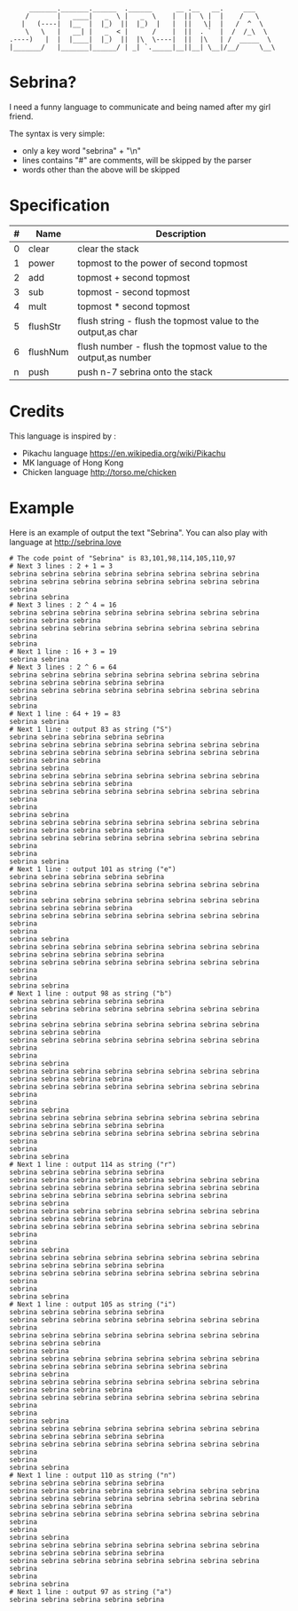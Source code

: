 

         _______._______.______  .______      __ .__   __.     ___     
        /       |   ____|   _  \ |   _  \    |  ||  \ |  |    /   \    
       |   (----|  |__  |  |_)  ||  |_)  |   |  ||   \|  |   /  ^  \   
        \   \   |   __| |   _  < |      /    |  ||  . `  |  /  /_\  \  
    .----)   |  |  |____|  |_)  ||  |\  \----|  ||  |\   | /  _____  \ 
    |_______/   |_______|______/ | _| `._____|__||__| \__|/__/     \__\



# Sebrina?


I need a funny language to communicate and being named after my girl friend. 

The syntax is very simple: 
- only a key word "sebrina" + "\n"
- lines contains "#" are comments, will be skipped by the parser
- words other than the above will be skipped

# Specification

| #  | Name | Description |
| ------------- | ------------- | ------------- | 
| 0 | clear | clear the stack |
| 1 | power | topmost to the power of second topmost |
| 2 | add | topmost + second topmost |
| 3 | sub | topmost - second topmost |
| 4 | mult | topmost * second topmost |
| 5 | flushStr | flush string - flush the topmost value to the output,as char |
| 6 | flushNum | flush number - flush the topmost value to the output,as number | 
| n | push | push n-7 sebrina onto the stack |


# Credits
This language is inspired by :
- Pikachu language https://en.wikipedia.org/wiki/Pikachu
- MK language of Hong Kong 
- Chicken language http://torso.me/chicken

# Example
Here is an example of output the text "Sebrina". 
You can also play with language at http://sebrina.love
```
# The code point of "Sebrina" is 83,101,98,114,105,110,97
# Next 3 lines : 2 + 1 = 3
sebrina sebrina sebrina sebrina sebrina sebrina sebrina sebrina
sebrina sebrina sebrina sebrina sebrina sebrina sebrina sebrina sebrina
sebrina sebrina
# Next 3 lines : 2 ^ 4 = 16
sebrina sebrina sebrina sebrina sebrina sebrina sebrina sebrina sebrina sebrina sebrina
sebrina sebrina sebrina sebrina sebrina sebrina sebrina sebrina sebrina
sebrina
# Next 1 line : 16 + 3 = 19
sebrina sebrina
# Next 3 lines : 2 ^ 6 = 64 
sebrina sebrina sebrina sebrina sebrina sebrina sebrina sebrina sebrina sebrina sebrina sebrina sebrina
sebrina sebrina sebrina sebrina sebrina sebrina sebrina sebrina sebrina
sebrina
# Next 1 line : 64 + 19 = 83
sebrina sebrina
# Next 1 line : output 83 as string ("S") 
sebrina sebrina sebrina sebrina sebrina
sebrina sebrina sebrina sebrina sebrina sebrina sebrina sebrina
sebrina sebrina sebrina sebrina sebrina sebrina sebrina sebrina sebrina sebrina sebrina
sebrina sebrina
sebrina sebrina sebrina sebrina sebrina sebrina sebrina sebrina sebrina sebrina sebrina sebrina
sebrina sebrina sebrina sebrina sebrina sebrina sebrina sebrina sebrina
sebrina
sebrina sebrina
sebrina sebrina sebrina sebrina sebrina sebrina sebrina sebrina sebrina sebrina sebrina sebrina sebrina
sebrina sebrina sebrina sebrina sebrina sebrina sebrina sebrina sebrina
sebrina
sebrina sebrina
# Next 1 line : output 101 as string ("e") 
sebrina sebrina sebrina sebrina sebrina
sebrina sebrina sebrina sebrina sebrina sebrina sebrina sebrina sebrina
sebrina sebrina sebrina sebrina sebrina sebrina sebrina sebrina sebrina sebrina sebrina sebrina
sebrina sebrina sebrina sebrina sebrina sebrina sebrina sebrina sebrina
sebrina
sebrina sebrina
sebrina sebrina sebrina sebrina sebrina sebrina sebrina sebrina sebrina sebrina sebrina sebrina sebrina
sebrina sebrina sebrina sebrina sebrina sebrina sebrina sebrina sebrina
sebrina
sebrina sebrina
# Next 1 line : output 98 as string ("b") 
sebrina sebrina sebrina sebrina sebrina
sebrina sebrina sebrina sebrina sebrina sebrina sebrina sebrina sebrina
sebrina sebrina sebrina sebrina sebrina sebrina sebrina sebrina sebrina sebrina sebrina
sebrina sebrina sebrina sebrina sebrina sebrina sebrina sebrina sebrina
sebrina
sebrina sebrina
sebrina sebrina sebrina sebrina sebrina sebrina sebrina sebrina sebrina sebrina sebrina sebrina
sebrina sebrina sebrina sebrina sebrina sebrina sebrina sebrina sebrina
sebrina
sebrina sebrina
sebrina sebrina sebrina sebrina sebrina sebrina sebrina sebrina sebrina sebrina sebrina sebrina sebrina
sebrina sebrina sebrina sebrina sebrina sebrina sebrina sebrina sebrina
sebrina
sebrina sebrina
# Next 1 line : output 114 as string ("r") 
sebrina sebrina sebrina sebrina sebrina
sebrina sebrina sebrina sebrina sebrina sebrina sebrina sebrina
sebrina sebrina sebrina sebrina sebrina sebrina sebrina sebrina sebrina sebrina sebrina sebrina sebrina sebrina sebrina
sebrina sebrina
sebrina sebrina sebrina sebrina sebrina sebrina sebrina sebrina sebrina sebrina sebrina sebrina
sebrina sebrina sebrina sebrina sebrina sebrina sebrina sebrina sebrina
sebrina
sebrina sebrina
sebrina sebrina sebrina sebrina sebrina sebrina sebrina sebrina sebrina sebrina sebrina sebrina sebrina
sebrina sebrina sebrina sebrina sebrina sebrina sebrina sebrina sebrina
sebrina
sebrina sebrina
# Next 1 line : output 105 as string ("i") 
sebrina sebrina sebrina sebrina sebrina
sebrina sebrina sebrina sebrina sebrina sebrina sebrina sebrina sebrina
sebrina sebrina sebrina sebrina sebrina sebrina sebrina sebrina sebrina sebrina sebrina
sebrina sebrina
sebrina sebrina sebrina sebrina sebrina sebrina sebrina sebrina sebrina sebrina sebrina sebrina sebrina sebrina sebrina
sebrina sebrina
sebrina sebrina sebrina sebrina sebrina sebrina sebrina sebrina sebrina sebrina sebrina sebrina
sebrina sebrina sebrina sebrina sebrina sebrina sebrina sebrina sebrina
sebrina
sebrina sebrina
sebrina sebrina sebrina sebrina sebrina sebrina sebrina sebrina sebrina sebrina sebrina sebrina sebrina
sebrina sebrina sebrina sebrina sebrina sebrina sebrina sebrina sebrina
sebrina
sebrina sebrina
# Next 1 line : output 110 as string ("n") 
sebrina sebrina sebrina sebrina sebrina
sebrina sebrina sebrina sebrina sebrina sebrina sebrina sebrina
sebrina sebrina sebrina sebrina sebrina sebrina sebrina sebrina sebrina sebrina sebrina sebrina
sebrina sebrina sebrina sebrina sebrina sebrina sebrina sebrina sebrina
sebrina
sebrina sebrina
sebrina sebrina sebrina sebrina sebrina sebrina sebrina sebrina sebrina sebrina sebrina sebrina sebrina
sebrina sebrina sebrina sebrina sebrina sebrina sebrina sebrina sebrina
sebrina
sebrina sebrina
# Next 1 line : output 97 as string ("a") 
sebrina sebrina sebrina sebrina sebrina
```



